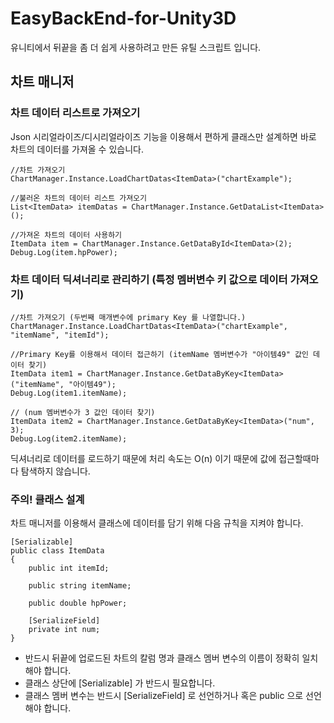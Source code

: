 # EasyBackEnd-for-Unity3D
유니티에서 뒤끝을 좀 더 쉽게 사용하려고 만든 유틸 스크립트 입니다.

## 차트 매니저

### 차트 데이터 리스트로 가져오기
Json 시리얼라이즈/디시리얼라이즈 기능을 이용해서 편하게 클래스만 설계하면 바로 차트의 데이터를 가져올 수 있습니다.
```
//차트 가져오기
ChartManager.Instance.LoadChartDatas<ItemData>("chartExample");

//불러온 차트의 데이터 리스트 가져오기
List<ItemData> itemDatas = ChartManager.Instance.GetDataList<ItemData>();

//가져온 차트의 데이터 사용하기
ItemData item = ChartManager.Instance.GetDataById<ItemData>(2);
Debug.Log(item.hpPower);
```

### 차트 데이터 딕셔너리로 관리하기 (특정 멤버변수 키 값으로 데이터 가져오기)
```
//차트 가져오기 (두번째 매개변수에 primary Key 를 나열합니다.)
ChartManager.Instance.LoadChartDatas<ItemData>("chartExample", "itemName", "itemId");

//Primary Key를 이용해서 데이터 접근하기 (itemName 멤버변수가 "아이템49" 값인 데이터 찾기)
ItemData item1 = ChartManager.Instance.GetDataByKey<ItemData>("itemName", "아이템49");
Debug.Log(item1.itemName);

// (num 멤버변수가 3 값인 데이터 찾기)
ItemData item2 = ChartManager.Instance.GetDataByKey<ItemData>("num", 3);
Debug.Log(item2.itemName);
```
딕셔너리로 데이터를 로드하기 때문에 처리 속도는 O(n) 이기 때문에 값에 접근할때마다 탐색하지 않습니다.

### 주의! 클래스 설계
차트 매니저를 이용해서 클래스에 데이터를 담기 위해 다음 규칙을 지켜야 합니다.
```
[Serializable]
public class ItemData
{
    public int itemId;

    public string itemName;

    public double hpPower;

    [SerializeField]
    private int num;
}
```
- 반드시 뒤끝에 업로드된 차트의 칼럼 명과 클래스 멤버 변수의 이름이 정확히 일치해야 합니다.
- 클래스 상단에 [Serializable] 가 반드시 필요합니다.
- 클래스 멤버 변수는 반드시 [SerializeField] 로 선언하거나 혹은 public 으로 선언해야 합니다.
